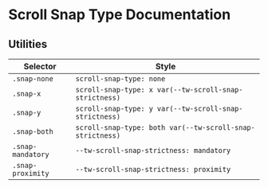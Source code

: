 # Scroll Snap Type Documentation

## Utilities

| Selector          | Style                                                     |
| ----------------- | --------------------------------------------------------- |
| `.snap-none`      | `scroll-snap-type: none`                                  |
| `.snap-x`         | `scroll-snap-type: x var(--tw-scroll-snap-strictness)`    |
| `.snap-y`         | `scroll-snap-type: y var(--tw-scroll-snap-strictness)`    |
| `.snap-both`      | `scroll-snap-type: both var(--tw-scroll-snap-strictness)` |
| `.snap-mandatory` | `--tw-scroll-snap-strictness: mandatory`                  |
| `.snap-proximity` | `--tw-scroll-snap-strictness: proximity`                  |
